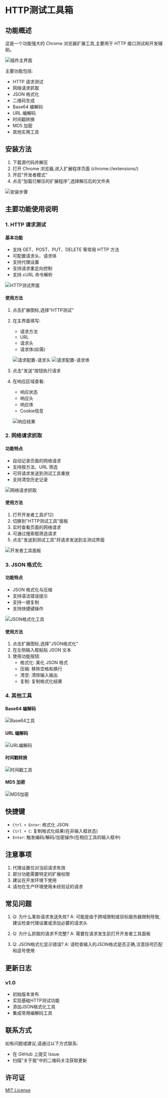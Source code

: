 # HTTP测试工具箱

## 功能概述

这是一个功能强大的 Chrome 浏览器扩展工具,主要用于 HTTP 接口测试和开发辅助。

![插件主界面](images/docs/main-interface.png)

主要功能包括:

- HTTP 请求测试
- 网络请求抓取
- JSON 格式化
- 二维码生成
- Base64 编解码
- URL 编解码
- 时间戳转换
- MD5 加密
- 其他实用工具

## 安装方法

1. 下载源代码并解压
2. 打开 Chrome 浏览器,进入扩展程序页面 (chrome://extensions/)
3. 开启"开发者模式"
4. 点击"加载已解压的扩展程序",选择解压后的文件夹

![安装步骤](images/docs/installation.png)

## 主要功能使用说明

### 1. HTTP 请求测试

#### 基本功能
- 支持 GET、POST、PUT、DELETE 等常用 HTTP 方法
- 可配置请求头、请求体
- 支持代理设置
- 支持请求重定向控制
- 支持 cURL 命令解析

![HTTP测试界面](images/docs/http-test.png)

#### 使用方法
1. 点击扩展图标,选择"HTTP测试"
2. 在主界面填写:
   - 请求方法
   - URL
   - 请求头
   - 请求体(如需)
   
   ![请求配置-请求头](images/docs/request-config-header.png)
   ![请求配置-请求体](images/docs/request-config-body.png)

3. 点击"发送"按钮执行请求
4. 在响应区域查看:
   - 响应状态
   - 响应头
   - 响应体
   - Cookie信息
   
   ![响应结果](images/docs/response-result.png)

### 2. 网络请求抓取

#### 功能特点
- 自动记录页面的网络请求
- 支持按方法、URL 筛选
- 可将请求发送到测试工具重放
- 支持清空历史记录

![网络请求抓取](images/docs/network-capture.png)

#### 使用方法
1. 打开开发者工具(F12)
2. 切换到"HTTP测试工具"面板
3. 实时查看页面的网络请求
4. 可通过搜索框筛选请求
5. 点击"发送到测试工具"将请求发送到主测试界面

![开发者工具面板](images/docs/devtools-panel.png)

### 3. JSON 格式化

#### 功能特点
- JSON 格式化与压缩
- 支持语法错误提示
- 支持一键复制
- 支持快捷键操作

![JSON格式化工具](images/docs/json-format.png)

#### 使用方法
1. 点击扩展图标,选择"JSON格式化"
2. 在左侧输入框粘贴 JSON 文本
3. 使用功能按钮:
   - 格式化: 美化 JSON 格式
   - 压缩: 移除空格和换行
   - 清空: 清除输入输出
   - 复制: 复制格式化结果

### 4. 其他工具

#### Base64 编解码
![Base64工具](images/docs/base64-tool.png)

#### URL 编解码
![URL编解码](images/docs/url-encode.png)

#### 时间戳转换
![时间戳工具](images/docs/timestamp-tool.png)

#### MD5 加密
![MD5加密](images/docs/md5-tool.png)

## 快捷键

- `Ctrl + Enter`: 格式化 JSON
- `Ctrl + C`: 复制格式化结果(在非输入框状态)
- `Enter`: 触发编码/解码/加密操作(在相应工具的输入框中)

## 注意事项

1. 代理设置仅对当前请求有效
2. 部分功能需要特定的扩展权限
3. 建议在开发环境下使用
4. 请勿在生产环境使用未经验证的请求

## 常见问题

1. Q: 为什么某些请求发送失败?
   A: 可能是由于跨域限制或目标服务器限制导致,建议检查代理设置或添加必要的请求头

2. Q: 为什么抓取的请求不完整?
   A: 需要在请求发生前打开开发者工具面板

3. Q: JSON格式化显示错误?
   A: 请检查输入的JSON格式是否正确,注意括号匹配和逗号使用

## 更新日志

### v1.0
- 初始版本发布
- 实现基础HTTP测试功能
- 添加JSON格式化工具
- 集成常用编解码工具

## 联系方式

如有问题或建议,请通过以下方式联系:
- 在 GitHub 上提交 Issue
- 扫描"关于我"中的二维码关注获取更新


## 许可证

[MIT License](LICENSE) 
